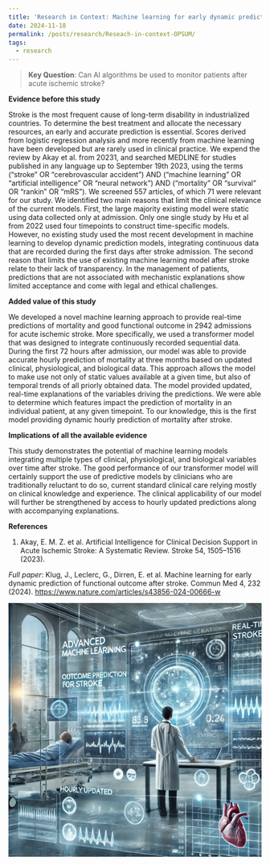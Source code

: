 ```yaml
---
title: 'Research in Context: Machine learning for early dynamic prediction of functional outcome after stroke'
date: 2024-11-18
permalink: /posts/research/Reseach-in-context-OPSUM/
tags:
  - research
---
```


> **Key Question**: Can AI algorithms be used to monitor patients after acute ischemic stroke?


**Evidence before this study**

Stroke is the most frequent cause of long-term disability in industrialized countries. To determine the best treatment and allocate the necessary resources, an early and accurate prediction is essential. Scores derived from logistic regression analysis and more recently from machine learning have been developed but are rarely used in clinical practice. We expend the review by Akay et al. from 20231, and searched MEDLINE for studies published in any language up to September 19th 2023, using the terms (“stroke” OR “cerebrovascular accident”) AND (“machine learning” OR “artificial intelligence” OR “neural network”) AND (“mortality” OR “survival” OR “rankin” OR “mRS”). We screened 557 articles, of which 71 were relevant for our study. We identified two main reasons that limit the clinical relevance of the current models. First, the large majority existing model were static using data collected only at admission. Only one single study by Hu et al from 2022 used four timepoints to construct time-specific models. However, no existing study used the most recent development in machine learning to develop dynamic prediction models, integrating continuous data that are recorded during the first days after stroke admission. The second reason that limits the use of existing machine learning model after stroke relate to their lack of transparency. In the management of patients, predictions that are not associated with mechanistic explanations show limited acceptance and come with legal and ethical challenges.

**Added value of this study**

We developed a novel machine learning approach to provide real-time predictions of mortality and good functional outcome in 2942 admissions for acute ischemic stroke. More specifically, we used a transformer model that was designed to integrate continuously recorded sequential data. During the first 72 hours after admission, our model was able to provide accurate hourly prediction of mortality at three months based on updated clinical, physiological, and biological data. This approach allows the model to make use not only of static values available at a given time, but also of temporal trends of all priorly obtained data. The model provided updated, real-time explanations of the variables driving the predictions. We were able to determine which features impact the prediction of mortality in an individual patient, at any given timepoint. To our knowledge, this is the first model providing dynamic hourly prediction of mortality after stroke. 


**Implications of all the available evidence**

This study demonstrates the potential of machine learning models integrating multiple types of clinical, physiological, and biological variables over time after stroke. The good performance of our transformer model will certainly support the use of predictive models by clinicians who are traditionally reluctant to do so, current standard clinical care relying mostly on clinical knowledge and experience. The clinical applicability of our model will further be strengthened by access to hourly updated predictions along with accompanying explanations.


**References**
1.	Akay, E. M. Z. et al. Artificial Intelligence for Clinical Decision Support in Acute Ischemic Stroke: A Systematic Review. Stroke 54, 1505–1516 (2023).



_Full paper_: Klug, J., Leclerc, G., Dirren, E. et al. Machine learning for early dynamic prediction of functional outcome after stroke. Commun Med 4, 232 (2024). 
https://www.nature.com/articles/s43856-024-00666-w

![Concept](/images/opsum/concept.webp "Concept")

